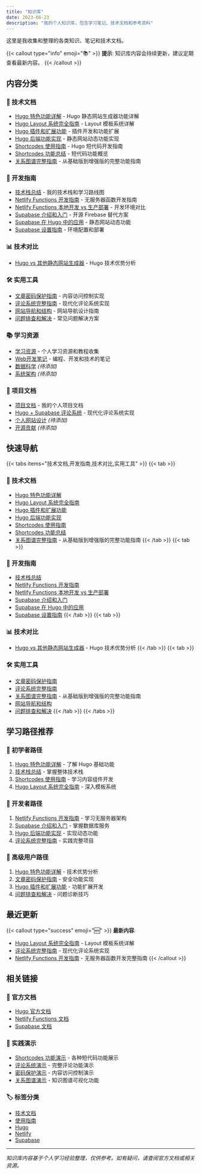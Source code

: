 ```yaml
---
title: "知识库"
date: 2023-06-23
description: "我的个人知识库，包含学习笔记、技术文档和参考资料"
---
```


这里是我收集和整理的各类知识、笔记和技术文档。

{{< callout type="info" emoji="📚" >}}
**提示**: 知识库内容会持续更新，建议定期查看最新内容。
{{< /callout >}}

## 内容分类

### 🚀 技术文档
- [Hugo 特色功能详解](/docs/hugo-features/) - Hugo 静态网站生成器功能详解
- [Hugo Layout 系统完全指南](/docs/hugo-layout-system/) - Layout 模板系统详解
- [Hugo 插件和扩展功能](/docs/hugo-plugins/) - 插件开发和功能扩展
- [Hugo 后端功能实现](/docs/hugo-backend-features/) - 静态网站动态功能实现
- [Shortcodes 使用指南](/docs/shortcodes-guide/) - Hugo 短代码开发指南
- [Shortcodes 功能总结](/docs/shortcodes-summary/) - 短代码功能概览
- [关系图谱完整指南](/docs/relationship-graph-complete-guide/) - 从基础版到增强版的完整功能指南

### 🔧 开发指南
- [技术栈总结](/docs/tech-stack/) - 我的技术栈和学习路线图
- [Netlify Functions 开发指南](/docs/netlify-functions-guide/) - 无服务器函数开发指南
- [Netlify Functions 本地开发 vs 生产部署](/docs/netlify-functions-comparison/) - 开发环境对比
- [Supabase 介绍和入门](/docs/supabase-introduction/) - 开源 Firebase 替代方案
- [Supabase 在 Hugo 中的应用](/docs/supabase-hugo-applications/) - 静态网站动态功能
- [Supabase 设置指南](/docs/supabase-setup-guide/) - 环境配置和部署

### 📊 技术对比
- [Hugo vs 其他静态网站生成器](/docs/hugo-features/) - Hugo 技术优势分析

### 🛠️ 实用工具
- [文章密码保护指南](/docs/password-protection-guide/) - 内容访问控制实现
- [评论系统完整指南](/docs/comments-guide/) - 现代化评论系统实现
- [网站导航和结构](/docs/navigation/) - 网站导航设计指南
- [问题排查和解决](/docs/troubleshooting/) - 常见问题解决方案

### 📚 学习资源
- [学习资源](/docs/learning/) - 个人学习资源和教程收集
- [Web开发笔记](/docs/tech/web-development/) - 编程、开发和技术的笔记
- [数据科学](/docs/tech/data-science/) *(待添加)*
- [系统架构](/docs/tech/architecture/) *(待添加)*

### 🎯 项目文档
- [项目文档](/docs/projects/) - 我的个人项目文档
- [Hugo + Supabase 评论系统](/docs/projects/comment-system/) - 现代化评论系统实现
- [个人网站设计](/docs/projects/personal-site/) *(待添加)*
- [开源贡献](/docs/projects/open-source/) *(待添加)*

## 快速导航

{{< tabs items="技术文档,开发指南,技术对比,实用工具" >}}
{{< tab >}}
### 🚀 技术文档
- [Hugo 特色功能详解](/docs/hugo-features/)
- [Hugo Layout 系统完全指南](/docs/hugo-layout-system/)
- [Hugo 插件和扩展功能](/docs/hugo-plugins/)
- [Hugo 后端功能实现](/docs/hugo-backend-features/)
- [Shortcodes 使用指南](/docs/shortcodes-guide/)
- [Shortcodes 功能总结](/docs/shortcodes-summary/)
- [关系图谱完整指南](/docs/relationship-graph-complete-guide/) - 从基础版到增强版的完整功能指南
{{< /tab >}}
{{< tab >}}
### 🔧 开发指南
- [技术栈总结](/docs/tech-stack/)
- [Netlify Functions 开发指南](/docs/netlify-functions-guide/)
- [Netlify Functions 本地开发 vs 生产部署](/docs/netlify-functions-comparison/)
- [Supabase 介绍和入门](/docs/supabase-introduction/)
- [Supabase 在 Hugo 中的应用](/docs/supabase-hugo-applications/)
- [Supabase 设置指南](/docs/supabase-setup-guide/)
{{< /tab >}}
{{< tab >}}
### 📊 技术对比
- [Hugo vs 其他静态网站生成器](/docs/hugo-features/) - Hugo 技术优势分析
{{< /tab >}}
{{< tab >}}
### 🛠️ 实用工具
- [文章密码保护指南](/docs/password-protection-guide/)
- [评论系统完整指南](/docs/comments-guide/)
- [关系图谱完整指南](/docs/relationship-graph-complete-guide/) - 从基础版到增强版的完整功能指南
- [网站导航和结构](/docs/navigation/)
- [问题排查和解决](/docs/troubleshooting/)
{{< /tab >}}
{{< /tabs >}}

## 学习路径推荐

### 🎯 初学者路径
1. [Hugo 特色功能详解](/docs/hugo-features/) - 了解 Hugo 基础功能
2. [技术栈总结](/docs/tech-stack/) - 掌握整体技术栈
3. [Shortcodes 使用指南](/docs/shortcodes-guide/) - 学习内容组件开发
4. [Hugo Layout 系统完全指南](/docs/hugo-layout-system/) - 深入模板系统

### 🔧 开发者路径
1. [Netlify Functions 开发指南](/docs/netlify-functions-guide/) - 学习无服务器架构
2. [Supabase 介绍和入门](/docs/supabase-introduction/) - 掌握数据库服务
3. [Hugo 后端功能实现](/docs/hugo-backend-features/) - 实现动态功能
4. [评论系统完整指南](/docs/comments-guide/) - 实践完整项目

### 🚀 高级用户路径
1. [Hugo 特色功能详解](/docs/hugo-features/) - 技术优势分析
2. [文章密码保护指南](/docs/password-protection-guide/) - 安全功能实现
3. [Hugo 插件和扩展功能](/docs/hugo-plugins/) - 功能扩展开发
4. [问题排查和解决](/docs/troubleshooting/) - 问题诊断技巧

## 最近更新

{{< callout type="success" emoji="🆕" >}}
**最新内容**: 
- [Hugo Layout 系统完全指南](/docs/hugo-layout-system/) - Layout 模板系统详解
- [评论系统完整指南](/docs/comments-guide/) - 现代化评论系统实现
- [Netlify Functions 开发指南](/docs/netlify-functions-guide/) - 无服务器函数开发完整指南
{{< /callout >}}

## 相关链接

### 📖 官方文档
- [Hugo 官方文档](https://gohugo.io/documentation/)
- [Netlify Functions 文档](https://docs.netlify.com/functions/overview/)
- [Supabase 文档](https://supabase.com/docs)

### 🎯 实践演示
- [Shortcodes 功能演示](/blog/shortcodes-demo/) - 各种短代码功能展示
- [评论系统演示](/blog/comments-demo/) - 完整评论功能演示
- [密码保护演示](/blog/password-protection-demo/) - 内容访问控制演示
- [关系图谱演示](/blog/relationship-graph-demo/) - 知识图谱可视化功能

### 🏷️ 标签分类
- [技术文档](/tags/技术文档/)
- [使用指南](/tags/使用指南/)
- [Hugo](/tags/hugo/)
- [Netlify](/tags/netlify/)
- [Supabase](/tags/supabase/)

---

*知识库内容基于个人学习经验整理，仅供参考。如有疑问，请查阅官方文档或相关资源。*